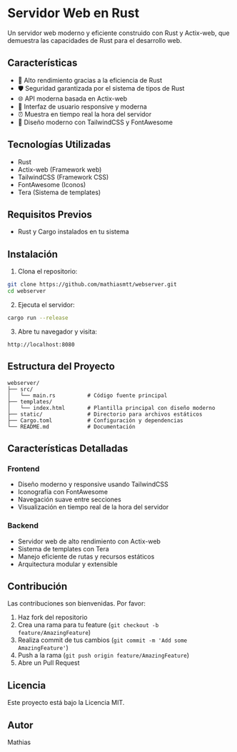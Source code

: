 # Servidor Web en Rust

Un servidor web moderno y eficiente construido con Rust y Actix-web, que demuestra las capacidades de Rust para el desarrollo web.

## Características
- 🚀 Alto rendimiento gracias a la eficiencia de Rust
- 🛡️ Seguridad garantizada por el sistema de tipos de Rust
- 🌐 API moderna basada en Actix-web
- 📱 Interfaz de usuario responsive y moderna
- ⏰ Muestra en tiempo real la hora del servidor
- 🎨 Diseño moderno con TailwindCSS y FontAwesome

## Tecnologías Utilizadas
- Rust
- Actix-web (Framework web)
- TailwindCSS (Framework CSS)
- FontAwesome (Iconos)
- Tera (Sistema de templates)

## Requisitos Previos
- Rust y Cargo instalados en tu sistema

## Instalación

1. Clona el repositorio:
```bash
git clone https://github.com/mathiasmtt/webserver.git
cd webserver
```

2. Ejecuta el servidor:
```bash
cargo run --release
```

3. Abre tu navegador y visita:
```
http://localhost:8080
```

## Estructura del Proyecto
```
webserver/
├── src/
│   └── main.rs          # Código fuente principal
├── templates/
│   └── index.html       # Plantilla principal con diseño moderno
├── static/              # Directorio para archivos estáticos
├── Cargo.toml           # Configuración y dependencias
└── README.md            # Documentación
```

## Características Detalladas

### Frontend
- Diseño moderno y responsive usando TailwindCSS
- Iconografía con FontAwesome
- Navegación suave entre secciones
- Visualización en tiempo real de la hora del servidor

### Backend
- Servidor web de alto rendimiento con Actix-web
- Sistema de templates con Tera
- Manejo eficiente de rutas y recursos estáticos
- Arquitectura modular y extensible

## Contribución
Las contribuciones son bienvenidas. Por favor:
1. Haz fork del repositorio
2. Crea una rama para tu feature (`git checkout -b feature/AmazingFeature`)
3. Realiza commit de tus cambios (`git commit -m 'Add some AmazingFeature'`)
4. Push a la rama (`git push origin feature/AmazingFeature`)
5. Abre un Pull Request

## Licencia
Este proyecto está bajo la Licencia MIT.

## Autor
Mathias
